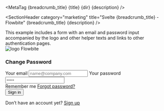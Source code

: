 <script lang="ts">
  import { Section, Register } from '$lib';
  import { ExampleDiv, SectionHeader, SectionBlock, MetaTag } from '../utils';
  import { Button, Checkbox, Label, Input } from 'flowbite-svelte';
  const breadcrumb_title = 'Login Forms';
  const title = 'Login';
  const dir = 'marketing';
  const description =
    'The login page can be used to allow users to authenticate inside your application based on a collection of templates from Flowbite and coded with Tailwind CSS.';
</script>

<MetaTag {breadcrumb_title} {title} {dir} {description} />

<SectionHeader
  category="marketing"
  title="Svelte {breadcrumb_title} - Flowbite"
  {breadcrumb_title}
  {description}
/>

<SectionBlock title="Default login page">
  This example includes a form with an email and password input accompanied by the logo and other
  helper texts and links to other authentication pages.
</SectionBlock>

<ExampleDiv>
  <Section name="login">
    <Register href="/">
      <svelte:fragment slot="top">
        <img class="w-8 h-8 mr-2" src="/images/logo.svg" alt="logo" />
        Flowbite
      </svelte:fragment>
      <div class="p-6 space-y-4 md:space-y-6 sm:p-8">
        <form class="flex flex-col space-y-6" action="/">
          <h3 class="text-xl font-medium text-gray-900 dark:text-white p-0">Change Password</h3>
          <Label class="space-y-2">
            <span>Your email</span>
            <Input type="email" name="email" placeholder="name@company.com" required />
          </Label>
          <Label class="space-y-2">
            <span>Your password</span>
            <Input type="password" name="password" placeholder="•••••" required />
          </Label>
          <div class="flex items-start">
            <Checkbox>Remember me</Checkbox>
            <a href="/" class="ml-auto text-sm text-blue-700 hover:underline dark:text-blue-500"
              >Forgot password?</a
            >
          </div>
          <Button type="submit" class="w-full1">Sign in</Button>
          <p class="text-sm font-light text-gray-500 dark:text-gray-400">
            Don’t have an account yet? <a
              href="/"
              class="font-medium text-primary-600 hover:underline dark:text-primary-500">Sign up</a
            >
          </p>
        </form>
      </div>
    </Register>
  </Section>
</ExampleDiv>
